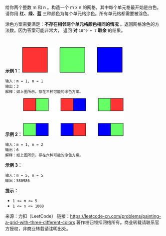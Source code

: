 给你两个整数 m 和 n 。构造一个 m x n 的网格，其中每个单元格最开始是白色。请你用 **红、绿、蓝** 三种颜色为每个单元格涂色。所有单元格都需要被涂色。

涂色方案需要满足：**不存在相邻两个单元格颜色相同的情况** 。返回网格涂色的方法数。因为答案可能非常大， 返回 **对** ```10^9 + 7``` **取余** 的结果。

 

**示例 1：**
![img1](1931_1.png)
```
输入：m = 1, n = 1
输出：3
解释：如上图所示，存在三种可能的涂色方案。
```
**示例 2：**
![img2](1931_2.png)
```
输入：m = 1, n = 2
输出：6
解释：如上图所示，存在六种可能的涂色方案。
```
**示例 3：**
```
输入：m = 5, n = 5
输出：580986
```

**提示：**

* ```1 <= m <= 5```
* ```1 <= n <= 1000```

来源：力扣（LeetCode）
链接：https://leetcode-cn.com/problems/painting-a-grid-with-three-different-colors
著作权归领扣网络所有。商业转载请联系官方授权，非商业转载请注明出处。